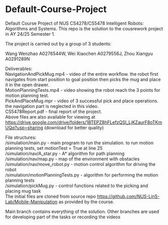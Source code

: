 # Default-Course-Project
Default Course Project of NUS CS4278/CS5478 Intelligent Robots: Algorithms and Systems. This repo is the solution to the cousrework project in AY 24/25 Semester 1.

The project is carried out by a group of 3 students:

Wang Wenzhao A0276544W, Wei Xiaochen A0279556J, Zhou Xiangyu A0291289N



Deliverables:<br/>
NavigationAndPickMug.mp4 - video of the entire workflow. the robot first navigates from start position to goal position then picks the mug and place it in the open drawer. <br/>
MotionPlanningTests.mp4 - video showing the robot reach the 3 points for motion planning test.<br/>
PickAndPlaceMug.mpr - video of 3 successful pick and place operations. the navigation part is neglected in this video. <br/>
CS5478Report.pdf - final report of the project.<br/>
Above files are also available for viewing at https://drive.google.com/drive/folders/1BTEPZ8hFLefzQSI_LjKZaurF8oTKmUQq?usp=sharing (download for better quality)<br/>

File structures:<br/>
/simulation/main.py - main program to run the simulation. to run motion planning tests, set motionTest = True at line 25<br />
/simulation/nav/A_star.py - A* algorithm for path planning <br />
/simulation/nav/map.py - map of the environment with obstacles <br /> 
/simulation/nav/move_robot.py - motion control algorithm for driving the robot <br />
/simulation/motionPlanningTests.py - algorithm for performing the motion planning tests <br />
/simulation/pickMug.py - control functions related to the picking and placing mug task <br />
The initial files are cloned from source repo https://github.com/NUS-LinS-Lab/Mobile-Manipulation as provided by the course.

Main branch contains everything of the solution. Other branches are used for developing part of the tasks or recording the videos
